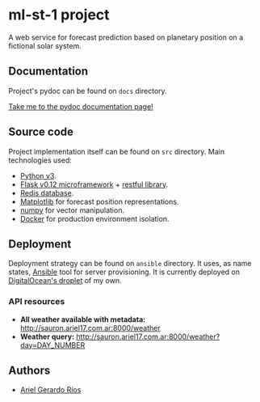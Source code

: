 # ml-st-1 project

A web service for forecast prediction based on planetary position on a
fictional solar system.

## Documentation

Project's pydoc can be found on `docs` directory. 

[Take me to the pydoc documentation page!](https://ariel17.github.io/ml-st-1/)

## Source code

Project implementation itself can be found on `src` directory. Main
technologies used:

* [Python v3](https://www.python.org/download/releases/3.0/).
* [Flask v0.12 microframework](http://flask.pocoo.org/docs/0.12/quickstart/) + [restful library](https://flask-restful.readthedocs.io/en/0.3.5/).
* [Redis database](https://redislabs.com/).
* [Matplotlib](https://matplotlib.org/) for forecast position representations.
* [numpy](http://www.numpy.org/) for vector manipulation.
* [Docker](https://www.docker.com/) for production environment isolation.

## Deployment

Deployment strategy can be found on `ansible` directory. It uses, as name
states, [Ansible](https://www.ansible.com/) tool for server provisioning. It is
currently deployed on [DigitalOcean's droplet](https://www.digitalocean.com/)
of my own.

### API resources

* **All weather available with metadata:** http://sauron.ariel17.com.ar:8000/weather
* **Weather query:** http://sauron.ariel17.com.ar:8000/weather?day=DAY_NUMBER

## Authors

* [Ariel Gerardo Ríos](mailto:ariel.gerardo.rios@gmail.com)
